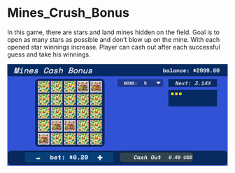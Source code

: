 # Mines_Crush_Bonus
In this game, there are stars and land mines hidden on the field. Goal is to open as many stars as possible and don’t blow up on the mine. With each opened star winnings increase. Player can cash out after each successful guess and take his winnings.

![Screenshoot](https://github.com/Gumiho2504/Mines_Crush_Bonus/blob/main/Screenshoot/b.png)
